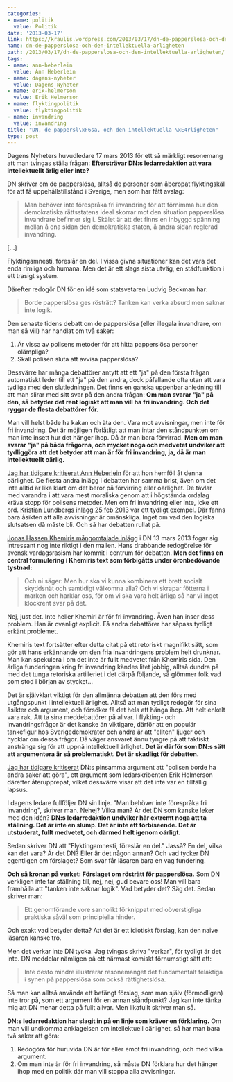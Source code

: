 ```yaml
---
categories:
- name: politik
  value: Politik
date: '2013-03-17'
link: https://kraulis.wordpress.com/2013/03/17/dn-de-papperslosa-och-den-intellektuella-arligheten/
name: dn-de-papperslosa-och-den-intellektuella-arligheten
path: /2013/03/17/dn-de-papperslosa-och-den-intellektuella-arligheten/
tags:
- name: ann-heberlein
  value: Ann Heberlein
- name: dagens-nyheter
  value: Dagens Nyheter
- name: erik-helmerson
  value: Erik Helmerson
- name: flyktingpolitik
  value: flyktingpolitik
- name: invandring
  value: invandring
title: "DN, de pappersl\xF6sa, och den intellektuella \xE4rligheten"
type: post
---
```

Dagens Nyheters huvudledare 17 mars 2013 för ett så märkligt resonemang att man tvingas ställa frågan: **Eftersträvar DN:s ledarredaktion att vara intellektuellt ärlig eller inte?**

DN skriver om de papperslösa, alltså de personer som åberopat flyktingskäl för att få uppehållstillstånd i Sverige, men som har fått avslag:

> Man behöver inte förespråka fri invandring för att förnimma hur den demokratiska rättsstatens ideal skorrar mot den situation papperslösa invandrare befinner sig i. Skälet är att det finns en inbyggd spänning mellan å ena sidan den demokratiska staten, å andra sidan reglerad invandring.

[...]

Flyktingamnesti, föreslår en del. I vissa givna situationer kan det vara det enda rimliga och humana. Men det är ett slags sista utväg, en städfunktion i ett trasigt system.

Därefter redogör DN för en idé som statsvetaren Ludvig Beckman har:

> Borde papperslösa ges rösträtt? Tanken kan verka absurd men saknar inte logik.

Den senaste tidens debatt om de papperslösa (eller illegala invandrare, om man så vill) har handlat om två saker:

1. Är vissa av polisens metoder för att hitta papperslösa personer olämpliga?
2. Skall polisen sluta att avvisa papperslösa?



Dessvärre har många debattörer antytt att ett "ja" på den första frågan automatiskt leder till ett "ja" på den andra, dock påfallande ofta utan att vara tydliga med den slutledningen. Det finns en ganska uppenbar anledning till att man slirar med sitt svar på den andra frågan: **Om man svarar "ja" på den, så betyder det rent logiskt att man vill ha fri invandring. Och det ryggar de flesta debattörer för.**

Man vill helst både ha kakan och äta den. Vara mot avvisningar, men inte för fri invandring. Det är möjligen förlåtligt att man intar den ståndpunkten om man inte insett hur det hänger ihop. Då är man bara förvirrad. **Men om man svarar "ja" på båda frågorna, och mycket noga och medvetet undviker att tydliggöra att det betyder att man är för fri invandring, ja, då är man intellektuellt oärlig.**

[Jag har tidigare kritiserat Ann Heberlein](/posts/) för att hon hemföll åt denna oärlighet. De flesta andra inlägg i debatten har samma brist, även om det inte alltid är lika klart om det beror på förvirring eller oärlighet. De tävlar med varandra i att vara mest moraliska genom att i högstämda ordalag kräva stopp för polisens metoder. Men om fri invandring eller inte, icke ett ord. [Kristian Lundbergs inlägg 25 feb 2013](http://www.dn.se/kultur-noje/debatt-essa/kristian-lundberg-om-id-kontroller-pa-gatan-vi-talar-om-manniskor) var ett tydligt exempel. Där fanns bara åsikten att alla avvisningar är omänskliga. Inget om vad den logiska slutsatsen då måste bli. Och så har debatten rullat på.

[Jonas Hassen Khemiris mångomtalade inlägg](http://www.dn.se/kultur-noje/basta-beatrice-ask) i DN 13 mars 2013 fogar sig intressant nog inte riktigt i den mallen. Hans drabbande redogörelse för svensk vardagsrasism har kommit i centrum för debatten. **Men det finns en central formulering i Khemiris text som förbigåtts under öronbedövande tystnad:**

> Och ni säger: Men hur ska vi kunna kombinera ett brett socialt skyddsnät och samtidigt välkomna alla? Och vi skrapar fötterna i marken och harklar oss, för om vi ska vara helt ärliga så har vi inget klockrent svar på det.

Nej, just det. Inte heller Khemiri är för fri invandring. Även han inser dess problem. Han är ovanligt explicit. Få andra debattörer har såpass tydligt erkänt problemet.

Khemiris text fortsätter efter detta citat på ett retoriskt magnifikt sätt, som gör att hans erkännande om den fria invandringens problem helt drunknar. Man kan spekulera i om det inte är fullt medvetet från Khemiris sida. Den ärliga funderingen kring fri invandring kändes litet jobbig, alltså dundra på med det tunga retoriska artilleriet i det därpå följande, så glömmer folk vad som stod i början av stycket...

Det är självklart viktigt för den allmänna debatten att den förs med utgångspunkt i intellektuell ärlighet. Alltså att man tydligt redogör för sina åsikter och argument, och försöker få det hela att hänga ihop. Att helt enkelt vara rak. Att ta sina meddebattörer på allvar. I flykting- och invandringsfrågor är det kanske än viktigare, därför att en populär tankefigur hos Sverigedemokrater och andra är att "eliten" ljuger och hycklar om dessa frågor. Då väger ansvaret ännu tyngre på att faktiskt anstränga sig för att uppnå intellektuell ärlighet. **Det är därför som DN:s sätt att argumentera är så problematiskt. Det är skadligt för debatten.**

 

[Jag har tidigare kritiserat](/posts/) DN:s pinsamma argument att "polisen borde ha andra saker att göra", ett argument som ledarskribenten Erik Helmerson därefter återupprepat, vilket dessvärre visar att det inte var en tillfällig lapsus.

I dagens ledare fullföljer DN sin linje. "Man behöver inte förespråka fri invandring", skriver man. Nehej? Vilka man? Är det DN som kanske leker med den idén? **DN:s ledarredaktion undviker här extremt noga att ta ställning. Det är inte en slump. Det är inte ett förbiseende. Det är utstuderat, fullt medvetet, och därmed helt igenom oärligt.**

Sedan skriver DN att "Flyktingamnesti, föreslår en del." Jasså? En del, vilka kan det vara? Är det DN? Eller är det någon annan? Och vad tycker DN egentligen om förslaget? Som svar får läsaren bara en vag fundering.

**Och så kronan på verket: Förslaget om rösträtt för papperslösa.** Som DN verkligen inte tar ställning till, nej, nej, gud bevare oss! Man vill bara framhålla att "tanken inte saknar logik". Vad betyder det? Säg det. Sedan skriver man:

> Ett genomförande vore sannolikt förknippat med oöverstigliga praktiska såväl som principiella hinder.

Och exakt vad betyder detta? Att det är ett idiotiskt förslag, kan den naive läsaren kanske tro.

Men det verkar inte DN tycka. Jag tvingas skriva "verkar", för tydligt är det inte. DN meddelar nämligen på ett närmast komiskt förnumstigt sätt att:

> Inte desto mindre illustrerar resonemanget det fundamentalt felaktiga i synen på papperslösa som också rättighetslösa.

Så man kan alltså använda ett befängt förslag, som man själv (förmodligen) inte tror på, som ett argument för en annan ståndpunkt? Jag kan inte tänka mig att DN menar detta på fullt allvar. Men likafullt skriver man så.

**DN:s ledarredaktion har slagit in på en linje som kräver en förklaring.** Om man vill undkomma anklagelsen om intellektuell oärlighet, så har man bara två saker att göra:

1. Redogöra för huruvida DN är för eller emot fri invandring, och med vilka argument.
2. Om man inte är för fri invandring, så måste DN förklara hur det hänger ihop med en politik där man vill stoppa alla avvisningar.

